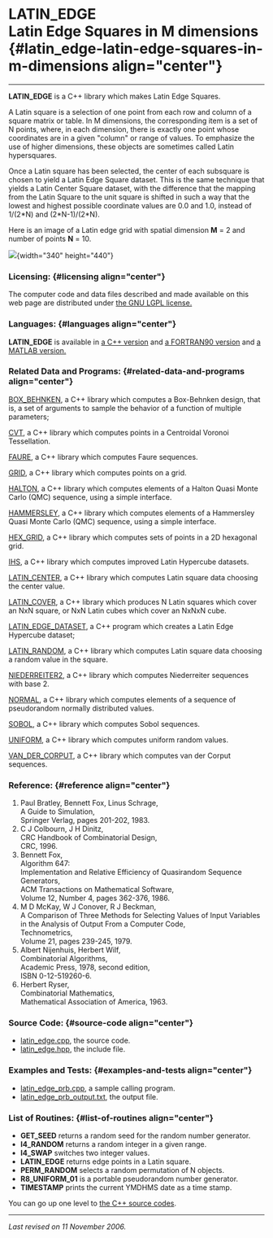 LATIN\_EDGE\
Latin Edge Squares in M dimensions {#latin_edge-latin-edge-squares-in-m-dimensions align="center"}
==================================

------------------------------------------------------------------------

**LATIN\_EDGE** is a C++ library which makes Latin Edge Squares.

A Latin square is a selection of one point from each row and column of a
square matrix or table. In M dimensions, the corresponding item is a set
of N points, where, in each dimension, there is exactly one point whose
coordinates are in a given "column" or range of values. To emphasize the
use of higher dimensions, these objects are sometimes called Latin
hypersquares.

Once a Latin square has been selected, the center of each subsquare is
chosen to yield a Latin Edge Square dataset. This is the same technique
that yields a Latin Center Square dataset, with the difference that the
mapping from the Latin Square to the unit square is shifted in such a
way that the lowest and highest possible coordinate values are 0.0 and
1.0, instead of 1/(2\*N) and (2\*N-1)/(2\*N).

Here is an image of a Latin edge grid with spatial dimension **M** = 2
and number of points **N** = 10.

![](../../datasets/latin_edge/latin_edge_02_00010.png){width="340"
height="440"}

### Licensing: {#licensing align="center"}

The computer code and data files described and made available on this
web page are distributed under [the GNU LGPL
license.](../../txt/gnu_lgpl.txt)

### Languages: {#languages align="center"}

**LATIN\_EDGE** is available in [a C++
version](../../cpp_src/latin_edge/latin_edge.html) and [a FORTRAN90
version](../../f_src/latin_edge/latin_edge.html) and [a MATLAB
version.](../../m_src/latin_edge/latin_edge.html)

### Related Data and Programs: {#related-data-and-programs align="center"}

[BOX\_BEHNKEN](../../cpp_src/box_behnken/box_behnken.html), a C++
library which computes a Box-Behnken design, that is, a set of arguments
to sample the behavior of a function of multiple parameters;

[CVT](../../cpp_src/cvt/cvt.html), a C++ library which computes points
in a Centroidal Voronoi Tessellation.

[FAURE](../../cpp_src/faure/faure.html), a C++ library which computes
Faure sequences.

[GRID](../../cpp_src/grid/grid.html), a C++ library which computes
points on a grid.

[HALTON](../../cpp_src/halton/halton.html), a C++ library which computes
elements of a Halton Quasi Monte Carlo (QMC) sequence, using a simple
interface.

[HAMMERSLEY](../../cpp_src/hammersley/hammersley.html), a C++ library
which computes elements of a Hammersley Quasi Monte Carlo (QMC)
sequence, using a simple interface.

[HEX\_GRID](../../cpp_src/hex_grid/hex_grid.html), a C++ library which
computes sets of points in a 2D hexagonal grid.

[IHS](../../cpp_src/ihs/ihs.html), a C++ library which computes improved
Latin Hypercube datasets.

[LATIN\_CENTER](../../cpp_src/latin_center/latin_center.html), a C++
library which computes Latin square data choosing the center value.

[LATIN\_COVER](../../cpp_src/latin_cover/latin_cover.html), a C++
library which produces N Latin squares which cover an NxN square, or NxN
Latin cubes which cover an NxNxN cube.

[LATIN\_EDGE\_DATASET](../../cpp_src/latin_edge_dataset/latin_edge_dataset.html),
a C++ program which creates a Latin Edge Hypercube dataset;

[LATIN\_RANDOM](../../cpp_src/latin_random/latin_random.html), a C++
library which computes Latin square data choosing a random value in the
square.

[NIEDERREITER2](../../cpp_src/niederreiter2/niederreiter2.html), a C++
library which computes Niederreiter sequences with base 2.

[NORMAL](../../cpp_src/normal/normal.html), a C++ library which computes
elements of a sequence of pseudorandom normally distributed values.

[SOBOL](../../cpp_src/sobol/sobol.html), a C++ library which computes
Sobol sequences.

[UNIFORM](../../cpp_src/uniform/uniform.html), a C++ library which
computes uniform random values.

[VAN\_DER\_CORPUT](../../cpp_src/van_der_corput/van_der_corput.html), a
C++ library which computes van der Corput sequences.

### Reference: {#reference align="center"}

1.  Paul Bratley, Bennett Fox, Linus Schrage,\
    A Guide to Simulation,\
    Springer Verlag, pages 201-202, 1983.
2.  C J Colbourn, J H Dinitz,\
    CRC Handbook of Combinatorial Design,\
    CRC, 1996.
3.  Bennett Fox,\
    Algorithm 647:\
    Implementation and Relative Efficiency of Quasirandom Sequence
    Generators,\
    ACM Transactions on Mathematical Software,\
    Volume 12, Number 4, pages 362-376, 1986.
4.  M D McKay, W J Conover, R J Beckman,\
    A Comparison of Three Methods for Selecting Values of Input
    Variables in the Analysis of Output From a Computer Code,\
    Technometrics,\
    Volume 21, pages 239-245, 1979.
5.  Albert Nijenhuis, Herbert Wilf,\
    Combinatorial Algorithms,\
    Academic Press, 1978, second edition,\
    ISBN 0-12-519260-6.
6.  Herbert Ryser,\
    Combinatorial Mathematics,\
    Mathematical Association of America, 1963.

### Source Code: {#source-code align="center"}

-   [latin\_edge.cpp](latin_edge.cpp), the source code.
-   [latin\_edge.hpp](latin_edge.hpp), the include file.

### Examples and Tests: {#examples-and-tests align="center"}

-   [latin\_edge\_prb.cpp](latin_edge_prb.cpp), a sample calling
    program.
-   [latin\_edge\_prb\_output.txt](latin_edge_prb_output.txt), the
    output file.

### List of Routines: {#list-of-routines align="center"}

-   **GET\_SEED** returns a random seed for the random number generator.
-   **I4\_RANDOM** returns a random integer in a given range.
-   **I4\_SWAP** switches two integer values.
-   **LATIN\_EDGE** returns edge points in a Latin square.
-   **PERM\_RANDOM** selects a random permutation of N objects.
-   **R8\_UNIFORM\_01** is a portable pseudorandom number generator.
-   **TIMESTAMP** prints the current YMDHMS date as a time stamp.

You can go up one level to [the C++ source codes](../cpp_src.html).

------------------------------------------------------------------------

*Last revised on 11 November 2006.*
